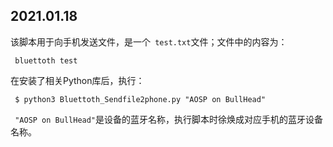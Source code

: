 ## 2021.01.18

该脚本用于向手机发送文件，是一个` test.txt`文件；文件中的内容为：

` bluettoth test` 

在安装了相关Python库后，执行：

` $ python3 Bluettoth_Sendfile2phone.py "AOSP on BullHead"`

` "AOSP on BullHead"`是设备的蓝牙名称，执行脚本时徐焕成对应手机的蓝牙设备名称。
